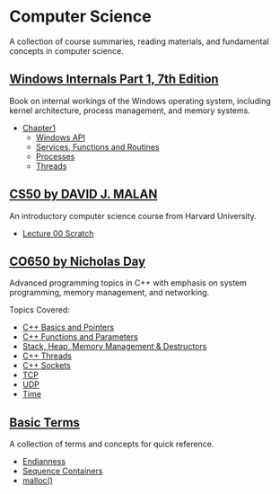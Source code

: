 # Computer Science

A collection of course summaries, reading materials, and fundamental concepts in computer science.

## [Windows Internals Part 1, 7th Edition](WindowsInternals/)

Book on internal workings of the Windows operating system, including kernel architecture, process management, and memory systems.

- [Chapter1](WindowsInternals/Chapter1/)
  - [Windows API](WindowsInternals/Chapter1/WindowsAPI.md)
  - [Services, Functions and Routines](WindowsInternals/Chapter1/ServicesFunctionsAndRoutines.md)
  - [Processes](WindowsInternals/Chapter1/Processes.md)
  - [Threads](WindowsInternals/Chapter1/Threads.md)

## [CS50 by DAVID J. MALAN](https://www.youtube.com/watch?v=8mAITcNt710)

An introductory computer science course from Harvard University.

- [Lecture 00 Scratch](CS50/lecture00_scratch.pdf)

## [CO650 by Nicholas Day](https://www.youtube.com/playlist?list=PL9HfA4ZKbzimKyvquT1MZ2x9d6UHjFNFA)

Advanced programming topics in C++ with emphasis on system programming, memory management, and networking.

Topics Covered:

- [C++ Basics and Pointers](CO650/CO650%20Advanced%20Programming%20-%20C++%20Basics%20and%20Pointers.pdf)
- [C++ Functions and Parameters](CO650/CO650%20Advanced%20Programming%20-%20C++%20Functions%20and%20Parameters.pdf)
- [Stack, Heap, Memory Management & Destructors](CO650/CO650%20Advanced%20Programming%20-%20Stack,%20Heap,%20Memory%20Management%20&%20Destructors.pdf)
- [C++ Threads](CO650/CO650%20Advanced%20Programming%20-%20C++%20Threads.pdf)
- [C++ Sockets](CO650/CO650%20Advanced%20Programming%20-%20C++%20Sockets.pdf)
- [TCP](CO650/CO650%20Advanced%20Programming%20-%20TCP.pdf)
- [UDP](CO650/CO650%20Advanced%20Programming%20-%20UDP.pdf)
- [Time](CO650/CO650%20Advanced%20Programming%20-%20Time.pdf)

## [Basic Terms](https://github.com/soooooyoung/cs-courses/tree/main/terms)

A collection of terms and concepts for quick reference.

- [Endianness](terms/Endianness.pdf)
- [Sequence Containers](terms/CS%20Studies%20-%20Sequence%20Containers.pdf)
- [malloc()](<terms/CS%20Studies%20-%20%20malloc().pdf>)
